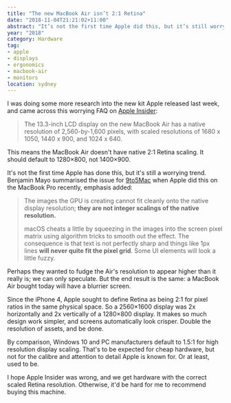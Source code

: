 ```yaml
---
title: "The new MacBook Air isn’t 2:1 Retina"
date: "2018-11-04T21:21:02+11:00"
abstract: "It’s not the first time Apple did this, but it’s still worrying."
year: "2018"
category: Hardware
tag:
- apple
- displays
- ergonomics
- macbook-air
- monitors
location: sydney
---
```

I was doing some more research into the new kit Apple released last week, and came across this worrying FAQ on [Apple Insider]\:

> The 13.3-inch LCD display on the new MacBook Air has a native resolution of 2,560-by-1,600 pixels, with scaled resolutions of 1680 x 1050, 1440 x 900, and 1024 x 640.

This means the MacBook Air doesn't have native 2:1 Retina scaling. It should default to 1280×800, not 1400×900.

It's not the first time Apple has done this, but it's still a worrying trend. Benjamin Mayo summarised the issue for [9to5Mac] when Apple did this on the MacBook Pro recently, emphasis added:

> The images the GPU is creating cannot fit cleanly onto the native display resolution; **they are not integer scalings of the native resolution.**
> 
> macOS cheats a little by squeezing in the images into the screen pixel matrix using algorithm tricks to smooth out the effect. The consequence is that text is not perfectly sharp and things like 1px lines **will never quite fit the pixel grid**. Some UI elements will look a little fuzzy. 

Perhaps they wanted to fudge the Air's resolution to appear higher than it really is; we can only speculate. But the end result is the same: a MacBook Air bought today will have a blurrier screen.

Since the iPhone 4, Apple sought to define Retina as being 2:1 for pixel ratios in the same physical space. So a 2560×1600 display was 2x horizontally and 2x vertically of a 1280×800 display. It makes so much design work simpler, and screens automatically look crisper. Double the resolution of assets, and be done. 

By comparison, Windows 10 and PC manufacturers default to 1.5:1 for high resolution display scaling. That's to be expected for cheap hardware, but not for the calibre and attention to detail Apple is known for. Or at least, used to be.

I hope Apple Insider was wrong, and we get hardware with the correct scaled Retina resolution. Otherwise, it'd be hard for me to recommend buying this machine.

[Apple Insider]: http://appleinsider.com/articles/18/11/01/frequently-asked-questions-about-the-2018-macbook-air "Frequently asked questions about the 2018 MacBook Air"
[9to5Mac]: https://9to5mac.com/2016/12/02/15-inch-macbook-pro-screen-resolution-blurry/

